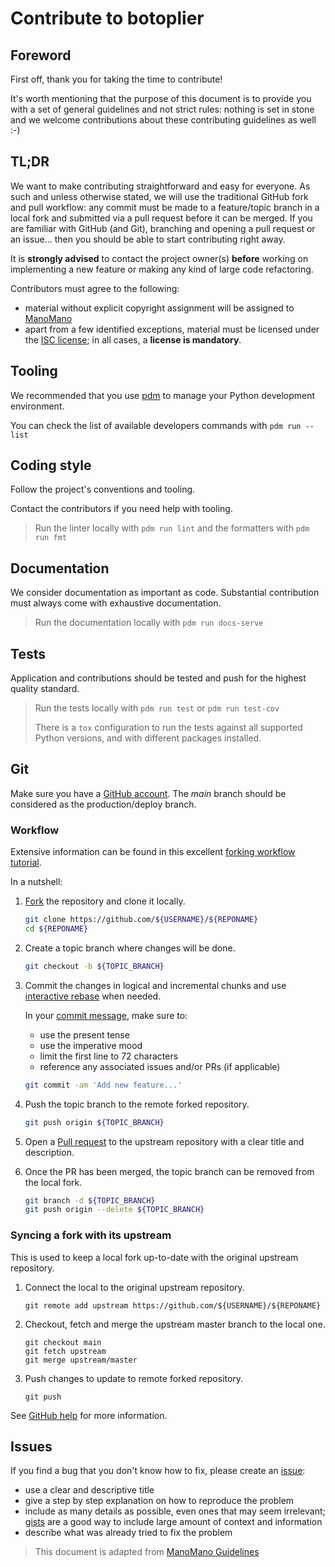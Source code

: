 # Contribute to botoplier

## Foreword

First off, thank you for taking the time to contribute!

It's worth mentioning that the purpose of this document is to provide you with a set of general guidelines and not
strict rules: nothing is set in stone and we welcome contributions about these contributing guidelines as well :-)

## TL;DR

We want to make contributing straightforward and easy for everyone. As such and unless otherwise stated, we will use the
traditional GitHub fork and pull workflow: any commit must be made to a feature/topic branch in a local fork and
submitted via a pull request before it can be merged. If you are familiar with GitHub (and Git), branching and opening a
pull request or an issue... then you should be able to start contributing right away.

It is **strongly advised** to contact the project owner(s) **before** working on implementing a new feature or making
any kind of large code refactoring.

Contributors must agree to the following:

- material without explicit copyright assignment will be assigned to [ManoMano](https://manomano.fr)
- apart from a few identified exceptions, material must be licensed under the [ISC
license](https://opensource.org/licenses/isc-license.txt); in all cases, a **license is mandatory**.


## Tooling

We recommended that you use [pdm](https://pdm.fming.dev/) to manage your Python development environment.

You can check the list of available developers commands with `pdm run --list`

## Coding style

Follow the project's conventions and tooling.

Contact the contributors if you need help with tooling.

> Run the linter locally with `pdm run lint` and the formatters with `pdm run fmt`

## Documentation

We consider documentation as important as code. Substantial contribution must always come with exhaustive documentation.

> Run the documentation locally with `pdm run docs-serve`

## Tests

Application and contributions should be tested and push for the highest quality standard.

> Run the tests locally with `pdm run test` or `pdm run test-cov`
>
> There is a `tox` configuration to run the tests against all supported Python versions, and with different packages installed.

## Git

Make sure you have a [GitHub account](https://github.com/join).
The *main* branch should be considered as the production/deploy branch.

### Workflow

Extensive information can be found in this excellent [forking workflow
tutorial](https://www.atlassian.com/git/tutorials/comparing-workflows#forking-workflow).

In a nutshell:

1. [Fork](https://help.github.com/articles/fork-a-repo) the repository and clone it locally.  

    ```bash
    git clone https://github.com/${USERNAME}/${REPONAME}
    cd ${REPONAME}
    ```

2. Create a topic branch where changes will be done.

    ```bash
    git checkout -b ${TOPIC_BRANCH}
    ```

3. Commit the changes in logical and incremental chunks and use [interactive
rebase](https://help.github.com/articles/about-git-rebase) when needed.

    In your [commit message](http://tbaggery.com/2008/04/19/a-note-about-git-commit-messages.html), make sure to:

    - use the present tense
    - use the imperative mood
    - limit the first line to 72 characters
    - reference any associated issues and/or PRs (if applicable)

    ```bash
    git commit -am 'Add new feature...'
    ```

4. Push the topic branch to the remote forked repository.

    ```bash
    git push origin ${TOPIC_BRANCH}
    ```

5. Open a [Pull request](https://help.github.com/articles/about-pull-requests) to the upstream repository with a clear
title and description.

6. Once the PR has been merged, the topic branch can be removed from the local fork.

    ```bash
    git branch -d ${TOPIC_BRANCH}
    git push origin --delete ${TOPIC_BRANCH}
    ```

### Syncing a fork with its upstream

This is used to keep a local fork up-to-date with the original upstream repository.

1. Connect the local to the original upstream repository.

    ```
    git remote add upstream https://github.com/${USERNAME}/${REPONAME}
    ```

2. Checkout, fetch and merge the upstream master branch to the local one.

    ```
    git checkout main
    git fetch upstream
    git merge upstream/master
    ```

3. Push changes to update to remote forked repository.

    ```
    git push
    ```

See [GitHub help](https://help.github.com/articles/syncing-a-fork) for more information.

## Issues

If you find a bug that you don't know how to fix, please create an [issue](https://guides.github.com/features/issues/):

- use a clear and descriptive title
- give a step by step explanation on how to reproduce the problem
- include as many details as possible, even ones that may seem irrelevant; [gists](https://help.github.com/articles/about-gists/) are a good way to include large amount of context and information
- describe what was already tried to fix the problem

> This document is adapted from [ManoMano Guidelines](https://github.com/ManoManoTech/ALaMano/blob/master/CONTRIBUTING.md)
